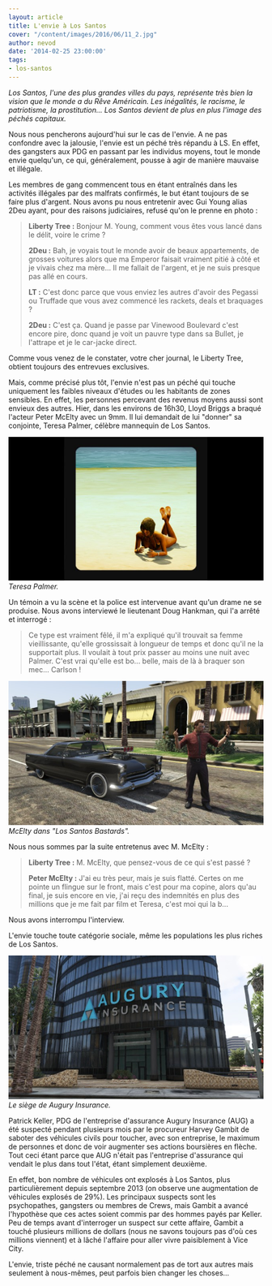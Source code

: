 ```yaml
---
layout: article
title: L'envie à Los Santos
cover: "/content/images/2016/06/11_2.jpg"
author: nevod
date: '2014-02-25 23:00:00'
tags:
- los-santos
---
```


_Los Santos, l'une des plus grandes villes du pays, représente très bien la vision que le monde a du Rêve Américain. Les inégalités, le racisme, le patriotisme, la prostitution... Los Santos devient de plus en plus l'image des péchés capitaux._

Nous nous pencherons aujourd'hui sur le cas de l'envie. A ne pas confondre avec la jalousie, l'envie est un péché très répandu à LS. En effet, des gangsters aux PDG en passant par les individus moyens, tout le monde envie quelqu'un, ce qui, généralement, pousse à agir de manière mauvaise et illégale.

Les membres de gang commencent tous en étant entraînés dans les activités illégales par des malfrats confirmés, le but étant toujours de se faire plus d'argent. Nous avons pu nous entretenir avec Gui Young alias 2Deu ayant, pour des raisons judiciaires, refusé qu'on le prenne en photo :

> **Liberty Tree :** Bonjour M. Young, comment vous êtes vous lancé dans le délit, voire le crime ?
> 
> **2Deu :** Bah, je voyais tout le monde avoir de beaux appartements, de grosses voitures alors que ma Emperor faisait vraiment pitié à côté et je vivais chez ma mère... Il me fallait de l'argent, et je ne suis presque pas allé en cours.
> 
> **LT :** C'est donc parce que vous enviez les autres d'avoir des Pegassi ou Truffade que vous avez commencé les rackets, deals et braquages ?
> 
> **2Deu :** C'est ça. Quand je passe par Vinewood Boulevard c'est encore pire, donc quand je voit un pauvre type dans sa Bullet, je l'attrape et je le car-jacke direct.

Comme vous venez de le constater, votre cher journal, le Liberty Tree, obtient toujours des entrevues exclusives.

Mais, comme précisé plus tôt, l'envie n'est pas un péché qui touche uniquement les faibles niveaux d'études ou les habitants de zones sensibles. En effet, les personnes percevant des revenus moyens aussi sont envieux des autres. Hier, dans les environs de 16h30, Lloyd Briggs a braqué l'acteur Peter McElty avec un 9mm. Il lui demandait de lui "donner" sa conjointe, Teresa Palmer, célèbre mannequin de Los Santos.

![Teresa Palmer.](/content/images/2016/06/11_2_0.jpg)
_Teresa Palmer._

Un témoin a vu la scène et la police est intervenue avant qu'un drame ne se produise. Nous avons interviewé le lieutenant Doug Hankman, qui l'a arrêté et interrogé :

> Ce type est vraiment fêlé, il m'a expliqué qu'il trouvait sa femme vieillissante, qu'elle grossissait à longueur de temps et donc qu'il ne la supportait plus. Il voulait à tout prix passer au moins une nuit avec Palmer. C'est vrai qu'elle est bo... belle, mais de là à braquer son mec... Carlson !

![McElty dans "Los Santos Bastards".](/content/images/2016/06/11_1.jpg)
_McElty dans "Los Santos Bastards"._

Nous nous sommes par la suite entretenus avec M. McElty :

> **Liberty Tree :** M. McElty, que pensez-vous de ce qui s'est passé ?
> 
> **Peter McElty :** J'ai eu très peur, mais je suis flatté. Certes on me pointe un flingue sur le front, mais c'est pour ma copine, alors qu'au final, je suis encore en vie, j'ai reçu des indemnités en plus des millions que je me fait par film et Teresa, c'est moi qui la b...

Nous avons interrompu l'interview.

L'envie touche toute catégorie sociale, même les populations les plus riches de Los Santos.

![Le siège de Augury Insurance.](/content/images/2016/06/11_3.jpg)
_Le siège de Augury Insurance._

Patrick Keller, PDG de l'entreprise d'assurance Augury Insurance (AUG) a été suspecté pendant plusieurs mois par le procureur Harvey Gambit de saboter des véhicules civils pour toucher, avec son entreprise, le maximum de personnes et donc de voir augmenter ses actions boursières en flèche. Tout ceci étant parce que AUG n'était pas l'entreprise d'assurance qui vendait le plus dans tout l'état, étant simplement deuxième.

En effet, bon nombre de véhicules ont explosés à Los Santos, plus particulièrement depuis septembre 2013 (on observe une augmentation de véhicules explosés de 29%). Les principaux suspects sont les psychopathes, gangsters ou membres de Crews, mais Gambit a avancé l'hypothèse que ces actes soient commis par des hommes payés par Keller. Peu de temps avant d'interroger un suspect sur cette affaire, Gambit a touché plusieurs millions de dollars (nous ne savons toujours pas d'où ces millions viennent) et à lâché l'affaire pour aller vivre paisiblement à Vice City.

L'envie, triste péché ne causant normalement pas de tort aux autres mais seulement à nous-mêmes, peut parfois bien changer les choses...

<!--kg-card-end: markdown-->

